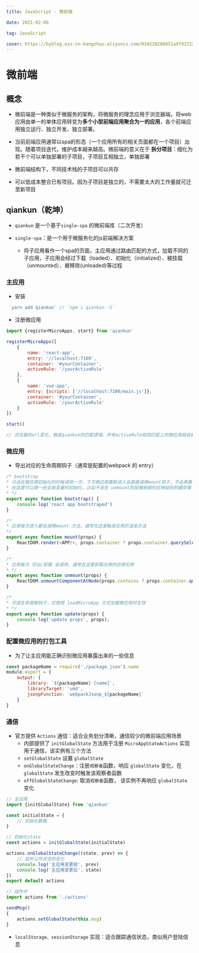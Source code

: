 ```yaml
---
title: JavaScript - 微前端

date: 2021-02-06

tag: JavaScript

cover: https://byblog.oss-cn-hangzhou.aliyuncs.com/034228206951a9f937222fe57296930f78008cb1.jpg
---
```


# 微前端

## 概念

- 微前端是一种类似于微服务的架构，将微服务的理念应用于浏览器端，将web应用由单一的单体应用转变为**多个小型前端应用聚合为一的应用**，各个前端应用独立运行、独立开发、独立部署。

- 当前前端应用通常以spa的形态（一个应用所有的相关页面都在一个项目）出现。随着项目迭代，维护成本越来越高。微前端的意义在于 **拆分项目**：细化为若干个可以单独部署的子项目，子项目互相独立，单独部署
- 微前端结构下，不同技术栈的子项目可以共存
- 可以低成本整合已有项目。因为子项目是独立的，不需要太大的工作量就可迁至新项目

## qiankun（乾坤）

- `qiankun` 是一个基于`single-spa` 的微前端库（二次开发）

- `single-spa`：是一个用于微服务化的js前端解决方案
    - 将子应用看作一个spa的页面，主应用通过路由匹配的方式，加载不同的子应用，子应用会经过下载（loaded）、初始化（initialized）、被挂载（unmounted）、被移除(unloaded)等过程

### 主应用

- 安装

```js
 `yarn add qiankun` // `npm i qiankun -S`
```

- 注册微应用

```js
import {registerMicroApps, start} from 'qiankun'

registerMicroApps([
    {
        name: 'react-app',
        entry: '//localhost:7100',
        container: '#yourContainer',
        activeRule: '/yourActiveRule'
    },
    {
        name: 'vue-app',
        entry: {scripts: ['//localhost:7100/main.js']},
        container: '#yourContainer',
        activeRule: '/yourActiveRule'
    }
])

start()

// 浏览器的url变化，触发qiankun的匹配逻辑，所有activeRule规则匹配上的微应用就会被插入到指定的container中，同时依次调用微应用暴露出的生命周期钩子
```

### 微应用

- 导出对应的生命周期钩子（通常是配置的webpack 的 entry）

```js
/* bootstrap 
* 只会在微应用初始化的时候调用一次，下次微应用重新进入会直接调用mount钩子，不会再重复触发bootstrap
* 在这里可以做一些全局变量的初始化，比如不会在 unmount阶段被销毁的应用级别的缓存等
* */
export async function bootstrap() {
    console.log('react app bootstraped')
}

/*
* 应用每次进入都会调用mount 方法，通常在这里触发应用的渲染方法
*/
export async function mount(props) {
    ReactDOM.render(<APP/>, props.container ? props.container.querySelector('#root') : document.getElementById('root'))
}

/*
* 应用每次 切出/卸载 会调用，通常在这里卸载应用的应用实例
* */
export async function unmount(props) {
    ReactDOM.unmountComponentAtNode(props.contains ? props.container.querySelector('#root') : document.getElementById('root'))
}

/*
* 可选生命周期钩子，仅使用 loadMicroApp 方式加载微应用时生效
* */
export async function update(props) {
    console.log('update props', props);
}
```

### 配置微应用的打包工具

- 为了让主应用能正确识别微应用暴露出来的一些信息

```js
const packageName = require('./package.json').name
module.export = {
    output: {
        library: `${packageName}-[name]`,
        libraryTarget: 'umd',
        jsonpFunction: `webpackJsonp_${packageName}`
    }
}
```

### 通信

- 官方提供 `Actions` 通信：适合业务划分清晰，通信较少的微前端应用场景
    - 内部提供了 `initGlobalState` 方法用于注册 `MicroAppStateActions` 实现用于通信，该实例有三个方法
    - `setGlobalState` 设置 `globalState`
    - `onGlobalStateChange`：注册`观察者`函数，响应 `globalState` 变化，在 `globalState` 发生改变时触发该观察者函数
    - `offGlobalStateChange`: 取消`观察者`函数， 该实例不再响应 `globalState` 变化

```js
// 主应用
import {initGlobalState} from 'qiankun'

const initialState = {
    // 初始化数据
}

// 初始化state
const actions = initGlobalState(initialState)

actions.onGlobalStateChange((state, prev) => {
    // 监听公共状态的变化
    console.log('主应用变更前', prev)
    console.log('主应用变更后', state)
})
export default actions

// 组件中
import actions from './actions'

sendMsg()
{
    actions.setGlobalState(this.msg)
}
```

- `localStorage、sessionStorage` 实现：适合跟踪通信状态，类似用户登陆信息



